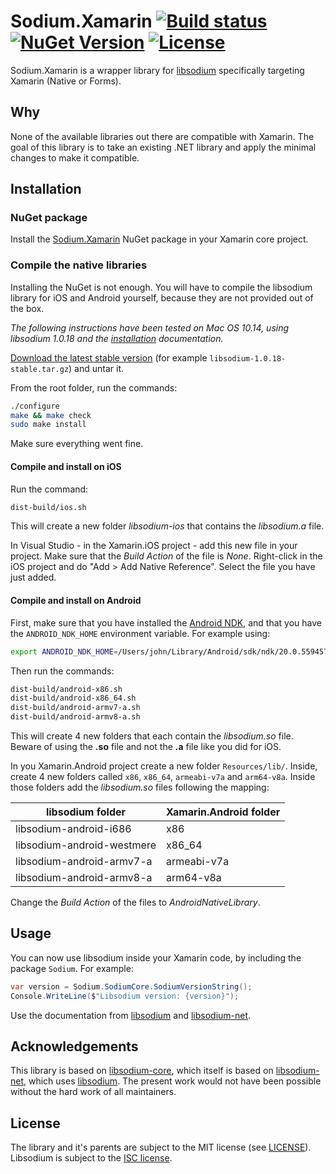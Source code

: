 # Sodium.Xamarin  [![Build status](https://ci.appveyor.com/api/projects/status/8qr4xp97e6upjkuu?svg=true)](https://ci.appveyor.com/project/jschmid/sodium-xamarin) [![NuGet Version](http://img.shields.io/nuget/v/Sodium.Xamarin.svg)](https://www.nuget.org/packages/Sodium.Xamarin) [![License](http://img.shields.io/badge/license-MIT-green.svg)](https://github.com/liip/Sodium.Xamarin/blob/master/LICENSE)

Sodium.Xamarin is a wrapper library for [libsodium](https://www.libsodium.org) specifically targeting Xamarin (Native or Forms).

## Why

None of the available libraries out there are compatible with Xamarin. The goal of this library is to take an existing .NET library and apply the minimal changes to make it compatible.

## Installation

### NuGet package

Install the [Sodium.Xamarin](https://www.nuget.org/packages/Sodium.Xamarin/) NuGet package in your Xamarin core project.

### Compile the native libraries

Installing the NuGet is not enough. You will have to compile the libsodium library for iOS and Android yourself, because they are not provided out of the box.

*The following instructions have been tested on Mac OS 10.14, using libsodium 1.0.18 and the [installation](https://download.libsodium.org/doc/installation) documentation.*

[Download the latest stable version](https://download.libsodium.org/libsodium/releases/) (for example `libsodium-1.0.18-stable.tar.gz`) and untar it.

From the root folder, run the commands:

```bash
./configure
make && make check
sudo make install
```

Make sure everything went fine.

#### Compile and install on iOS

Run the command:

```bash
dist-build/ios.sh
```

This will create a new folder *libsodium-ios* that contains the *libsodium.a* file.

In Visual Studio - in the Xamarin.iOS project - add this new file in your project. Make sure that the *Build Action* of the file is *None*. Right-click in the iOS project and do  "Add > Add Native Reference". Select the file you have just added.

#### Compile and install on Android

First, make sure that you have installed the [Android NDK](https://developer.android.com/ndk/), and that you have the `ANDROID_NDK_HOME` environment variable. For example using:

```bash
export ANDROID_NDK_HOME=/Users/john/Library/Android/sdk/ndk/20.0.5594570
```

Then run the commands:

```bash
dist-build/android-x86.sh
dist-build/android-x86_64.sh
dist-build/android-armv7-a.sh
dist-build/android-armv8-a.sh
```

This will create 4 new folders that each contain the *libsodium.so* file. Beware of using the **.so** file and not the **.a** file like you did for iOS.

In you Xamarin.Android project create a new folder `Resources/lib/`. Inside, create 4 new folders called `x86`, `x86_64`, `armeabi-v7a` and `arm64-v8a`. Inside those folders add the *libsodium.so* files following the mapping:

| libsodium folder           | Xamarin.Android folder |
| -------------------------- | ---------------------- |
| libsodium-android-i686     | x86                    |
| libsodium-android-westmere | x86_64                 |
| libsodium-android-armv7-a  | armeabi-v7a            |
| libsodium-android-armv8-a  | arm64-v8a              |

Change the *Build Action* of the files to *AndroidNativeLibrary*.

## Usage

You can now use libsodium inside your Xamarin code, by including the package `Sodium`. For example:

```csharp
var version = Sodium.SodiumCore.SodiumVersionString();
Console.WriteLine($"Libsodium version: {version}");
```

Use the documentation from [libsodium](https://download.libsodium.org/) and [libsodium-net](http://bitbeans.gitbooks.io/libsodium-net/content/).

## Acknowledgements

This library is based on [libsodium-core](https://github.com/tabrath/libsodium-core), which itself is based on [libsodium-net](https://github.com/adamcaudill/libsodium-net), which uses [libsodium](https://www.libsodium.org). The present work would not have been possible without the hard work of all maintainers. 

## License

The library and it's parents are subject to the MIT license (see [LICENSE](LICENSE)). Libsodium is subject to the [ISC license](https://en.wikipedia.org/wiki/ISC_license).
